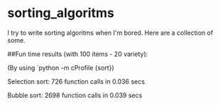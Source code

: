 # sorting_algoritms
I try to write sorting algoritms when I'm bored.
Here are a collection of some.


##Fun time results (with 100 items - 20 variety):

(By using `python -m cProfile {sort})

Selection sort: 726 function calls in 0.036 secs

Bubble sort: 2698 function calls in 0.039 secs